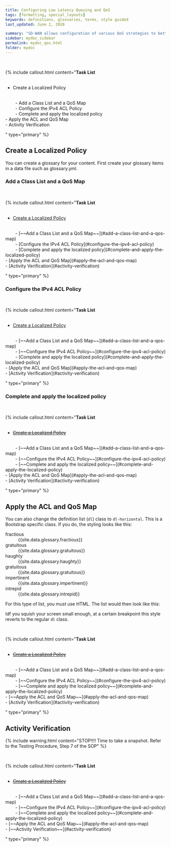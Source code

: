 ```yaml
---
title: Configuring Low Latency Queuing and QoS
tags: [formatting, special_layouts]
keywords: definitions, glossaries, terms, style guided
last_updated: June 2, 2020

summary: "SD-WAN allows configuration of various QoS strategies to better support your business. Configure QoS with LLQ for VoIP traffic"
sidebar: mydoc_sidebar
permalink: mydoc_qos.html
folder: mydoc
---
```


<br/>

{% include callout.html content="**Task List**
<br/><br/>

- Create a Localized Policy
<br/>
&nbsp;&nbsp;&nbsp;&nbsp;&nbsp;&nbsp;&nbsp;&nbsp;- Add a Class List and a QoS Map
<br/>
&nbsp;&nbsp;&nbsp;&nbsp;&nbsp;&nbsp;&nbsp;&nbsp;- Configure the IPv4 ACL Policy
    <br/>
&nbsp;&nbsp;&nbsp;&nbsp;&nbsp;&nbsp;&nbsp;&nbsp;- Complete and apply the localized policy
    <br/>
- Apply the ACL and QoS Map
<br/>
- Activity Verification
<br/>

" type="primary" %}
</br>



## Create a Localized Policy

You can create a glossary for your content. First create your glossary items in a data file such as glossary.yml.

### Add a Class List and a QoS Map

<br/>

{% include callout.html content="**Task List**
<br/><br/>

- [Create a Localized Policy](#create-a-localized-policy)
<br/>
&nbsp;&nbsp;&nbsp;&nbsp;&nbsp;&nbsp;&nbsp;&nbsp;- [~~Add a Class List and a QoS Map~~](#add-a-class-list-and-a-qos-map)
<br/>
&nbsp;&nbsp;&nbsp;&nbsp;&nbsp;&nbsp;&nbsp;&nbsp;- [Configure the IPv4 ACL Policy](#configure-the-ipv4-acl-policy)
    <br/>
&nbsp;&nbsp;&nbsp;&nbsp;&nbsp;&nbsp;&nbsp;&nbsp;- [Complete and apply the localized policy](#complete-and-apply-the-localized-policy)
    <br/>
- [Apply the ACL and QoS Map](#apply-the-acl-and-qos-map)
<br/>
- [Activity Verification](#activity-verification)
<br/>

" type="primary" %}

### Configure the IPv4 ACL Policy

<br/>

{% include callout.html content="**Task List**
<br/><br/>

- [Create a Localized Policy](#create-a-localized-policy)
<br/>
&nbsp;&nbsp;&nbsp;&nbsp;&nbsp;&nbsp;&nbsp;&nbsp;- [~~Add a Class List and a QoS Map~~](#add-a-class-list-and-a-qos-map)
<br/>
&nbsp;&nbsp;&nbsp;&nbsp;&nbsp;&nbsp;&nbsp;&nbsp;- [~~Configure the IPv4 ACL Policy~~](#configure-the-ipv4-acl-policy)
    <br/>
&nbsp;&nbsp;&nbsp;&nbsp;&nbsp;&nbsp;&nbsp;&nbsp;- [Complete and apply the localized policy](#complete-and-apply-the-localized-policy)
    <br/>
- [Apply the ACL and QoS Map](#apply-the-acl-and-qos-map)
<br/>
- [Activity Verification](#activity-verification)
<br/>

" type="primary" %}

### Complete and apply the localized policy

<br/>

{% include callout.html content="**Task List**
<br/><br/>

- [~~Create a Localized Policy~~](#create-a-localized-policy)
<br/>
&nbsp;&nbsp;&nbsp;&nbsp;&nbsp;&nbsp;&nbsp;&nbsp;- [~~Add a Class List and a QoS Map~~](#add-a-class-list-and-a-qos-map)
<br/>
&nbsp;&nbsp;&nbsp;&nbsp;&nbsp;&nbsp;&nbsp;&nbsp;- [~~Configure the IPv4 ACL Policy~~](#configure-the-ipv4-acl-policy)
    <br/>
&nbsp;&nbsp;&nbsp;&nbsp;&nbsp;&nbsp;&nbsp;&nbsp;- [~~Complete and apply the localized policy~~](#complete-and-apply-the-localized-policy)
    <br/>
- [Apply the ACL and QoS Map](#apply-the-acl-and-qos-map)
<br/>
- [Activity Verification](#activity-verification)
<br/>

" type="primary" %}

## Apply the ACL and QoS Map

You can also change the definition list (`dl`) class to `dl-horizontal`. This is a Bootstrap specific class. If you do, the styling looks like this:

<dl class="dl-horizontal">

<dt id="fractious">fractious</dt>
<dd>{{site.data.glossary.fractious}}</dd>

<dt id="gratuitous">gratuitous</dt>
<dd>{{site.data.glossary.gratuitous}}</dd>

<dt id="haughty">haughty</dt>
<dd>{{site.data.glossary.haughty}}</dd>

<dt id="benchmark_id">gratuitous</dt>
<dd>{{site.data.glossary.gratuitous}}</dd>

<dt id="impertinent">impertinent</dt>
<dd>{{site.data.glossary.impertinent}}</dd>

<dt id="intrepid">intrepid</dt>
<dd>{{site.data.glossary.intrepid}}</dd>

</dl>

For this type of list, you must use HTML. The list would then look like this:

Idf you squish your screen small enough, at a certain breakpoint this style reverts to the regular `dl` class.

<br/>

{% include callout.html content="**Task List**
<br/><br/>

- [~~Create a Localized Policy~~](#create-a-localized-policy)
<br/>
&nbsp;&nbsp;&nbsp;&nbsp;&nbsp;&nbsp;&nbsp;&nbsp;- [~~Add a Class List and a QoS Map~~](#add-a-class-list-and-a-qos-map)
<br/>
&nbsp;&nbsp;&nbsp;&nbsp;&nbsp;&nbsp;&nbsp;&nbsp;- [~~Configure the IPv4 ACL Policy~~](#configure-the-ipv4-acl-policy)
    <br/>
&nbsp;&nbsp;&nbsp;&nbsp;&nbsp;&nbsp;&nbsp;&nbsp;- [~~Complete and apply the localized policy~~](#complete-and-apply-the-localized-policy)
    <br/>
- [~~Apply the ACL and QoS Map~~](#apply-the-acl-and-qos-map)
<br/>
- [Activity Verification](#activity-verification)
<br/>

" type="primary" %}

## Activity Verification

{% include warning.html content="STOP!!!! Time to take a snapshot. Refer to the Testing Procedure, Step 7 of the SOP" %}

<br/>

{% include callout.html content="**Task List**
<br/><br/>

- [~~Create a Localized Policy~~](#create-a-localized-policy)
<br/>
&nbsp;&nbsp;&nbsp;&nbsp;&nbsp;&nbsp;&nbsp;&nbsp;- [~~Add a Class List and a QoS Map~~](#add-a-class-list-and-a-qos-map)
<br/>
&nbsp;&nbsp;&nbsp;&nbsp;&nbsp;&nbsp;&nbsp;&nbsp;- [~~Configure the IPv4 ACL Policy~~](#configure-the-ipv4-acl-policy)
    <br/>
&nbsp;&nbsp;&nbsp;&nbsp;&nbsp;&nbsp;&nbsp;&nbsp;- [~~Complete and apply the localized policy~~](#complete-and-apply-the-localized-policy)
    <br/>
- [~~Apply the ACL and QoS Map~~](#apply-the-acl-and-qos-map)
<br/>
- [~~Activity Verification~~](#activity-verification)
<br/>

" type="primary" %}
